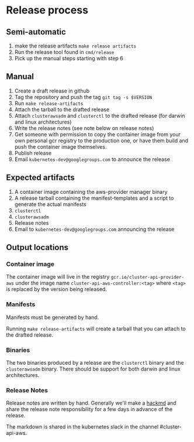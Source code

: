 # Release process

## Semi-automatic

1. make the release artifacts `make release artifacts`
2. Run the release tool found in `cmd/release`
3. Pick up the manual steps starting with step 6

## Manual

1. Create a draft release in github
2. Tag the repository and push the tag `git tag -s $VERSION `
3. Run `make release-artifacts`
4. Attach the tarball to the drafted release
5. Attach `clusterawsadm` and `clusterctl` to the drafted release (for darwin
   and linux architectures)
6. Write the release notes (see note below on release notes)
7. Get someone with permission to copy the container image from your own
   personal gcr registry to the production one, or have them build and push the
   container image themselves.
8. Publish release
9. Email `kubernetes-dev@googlegroups.com` to announce the release

## Expected artifacts

1. A container image containing the aws-provider manager binary
2. A release tarball containing the manifest-templates and a script to generate
   the actual manifests
3. `clusterctl`
4. `clusterawsadm`
5. Release notes
6. Email to `kubernetes-dev@googlegroups.com` announcing the release

## Output locations

### Container image

The container image will live in the registry `gcr.io/cluster-api-provider-aws`
under the image name `cluster-api-aws-controller:<tag>` where `<tag>` is
replaced by the version being released.

### Manifests

Manifests must be generated by hand.

Running `make release-artifacts` will create a tarball that you can attach to
the drafted release.

### Binaries

The two binaries produced by a release are the `clusterctl` binary and the
`clusterawsadm` binary. There should be support for both darwin and linux architectures.

### Release Notes

Release notes are written by hand. Generally we'll make a [hackmd](hackmd.io)
and share the release note responsibility for a few days in advance of the
release.

The markdown is shared in the kubernetes slack in the channel #cluster-api-aws.
